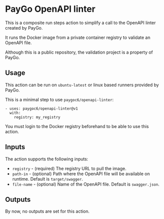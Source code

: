 # PayGo OpenAPI linter

This is a composite run steps action to simplify a call to the OpenAPI linter created by PayGo.

It runs the Docker image from a private container registry to validate an OpenAPI file.

Although this is a public repository, the validation project is a property of PayGo. 

## Usage

This action can be run on `ubuntu-latest` or linux based runners provided by PayGo.

This is a minimal step to use `paygoc6/openapi-linter`:

```
- uses: paygoc6/openapi-linter@v1
  with:
    registry: my_registry
```

You must login to the Docker registry beforehand to be able to use this action.

## Inputs

The action supports the following inputs:

- `registry` - (required) The registry URL to pull the image.
- `path-in` - (optional) Path where the OpenAPI file will be available on runtime. Default is `target/swagger`.
- `file-name` - (optional) Name of the OpenAPI file. Default is `swagger.json`.

## Outputs

By now, no outputs are set for this action.